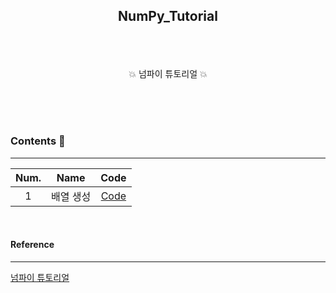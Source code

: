 ## <p align="center"> NumPy_Tutorial </p>

<br>
<br>

<p align="center"> 💥 넘파이 튜토리얼 💥  </p>
<br>
<br>
<br>

### Contents 📄
-----

| Num.|Name|Code|
|:---:|---|:---:|
| 1 | 배열 생성 | [Code](https://github.com/JaeHeee/NumPy_Tutorial/blob/master/code/%EB%B0%B0%EC%97%B4_%EC%83%9D%EC%84%B1.ipynb) |

<br>

#### Reference
-----
[넘파이 튜토리얼](https://tensorflow.blog/%ED%95%B8%EC%A6%88%EC%98%A8-%EB%A8%B8%EC%8B%A0%EB%9F%AC%EB%8B%9D-1%EC%9E%A5-2%EC%9E%A5/%EB%84%98%ED%8C%8C%EC%9D%B4-%ED%8A%9C%ED%86%A0%EB%A6%AC%EC%96%BC/)

